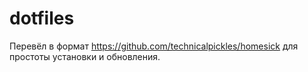 dotfiles
========

Перевёл в формат https://github.com/technicalpickles/homesick для простоты установки и обновления.
